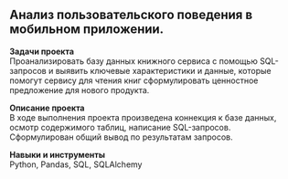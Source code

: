 ## Анализ пользовательского поведения в мобильном приложении.
**Задачи проекта**   
Проанализировать базу данных книжного сервиса с помощью SQL-запросов и выявить ключевые характеристики и данные, которые помогут сервису для чтения книг сформулировать ценностное предложение для нового продукта.

**Описание проекта**   
В ходе выполнения проекта произведена коннекция к базе данных, осмотр содержимого таблиц, написание SQL-запросов.  
Сформулирован общий вывод по результатам запросов. 

**Навыки и инструменты**   
Python, Pandas, SQL, SQLAlchemy
